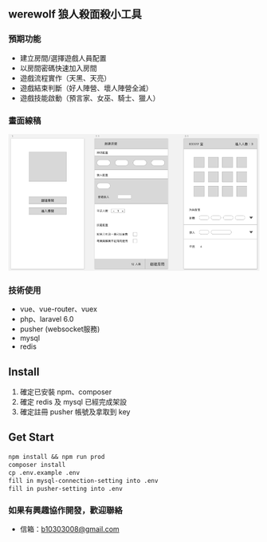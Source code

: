 ## werewolf 狼人殺面殺小工具

### 預期功能
- 建立房間/選擇遊戲人員配置
- 以房間密碼快速加入房間
- 遊戲流程實作（天黑、天亮）
- 遊戲結束判斷（好人陣營、壞人陣營全滅）
- 遊戲技能啟動（預言家、女巫、騎士、獵人）

### 畫面線稿

![wireframe](./public/docs/wireframe.png)

### 技術使用
- vue、vue-router、vuex
- php、laravel 6.0
- pusher (websocket服務)
- mysql
- redis

## Install
1. 確定已安裝 npm、composer
2. 確定 redis 及 mysql 已經完成架設
3. 確定註冊 pusher 帳號及拿取到 key

## Get Start



```
npm install && npm run prod
composer install
cp .env.example .env
fill in mysql-connection-setting into .env
fill in pusher-setting into .env
```

### 如果有興趣協作開發，歡迎聯絡
- 信箱：b10303008@gmail.com